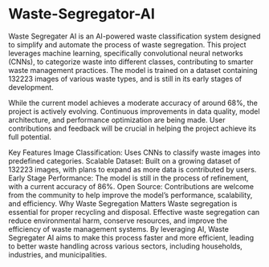 # Waste-Segregator-AI
Waste Segregater AI is an AI-powered waste classification system designed to simplify and automate the process of waste segregation. This project leverages machine learning, specifically convolutional neural networks (CNNs), to categorize waste into different classes, contributing to smarter waste management practices. The model is trained on a dataset containing 132223 images of various waste types, and is still in its early stages of development.

While the current model achieves a moderate accuracy of around 68%, the project is actively evolving. Continuous improvements in data quality, model architecture, and performance optimization are being made. User contributions and feedback will be crucial in helping the project achieve its full potential.

Key Features
Image Classification: Uses CNNs to classify waste images into predefined categories.
Scalable Dataset: Built on a growing dataset of 132223 images, with plans to expand as more data is contributed by users.
Early Stage Performance: The model is still in the process of refinement, with a current accuracy of 86%.
Open Source: Contributions are welcome from the community to help improve the model’s performance, scalability, and efficiency.
Why Waste Segregation Matters
Waste segregation is essential for proper recycling and disposal. Effective waste segregation can reduce environmental harm, conserve resources, and improve the efficiency of waste management systems. By leveraging AI, Waste Segregater AI aims to make this process faster and more efficient, leading to better waste handling across various sectors, including households, industries, and municipalities.
